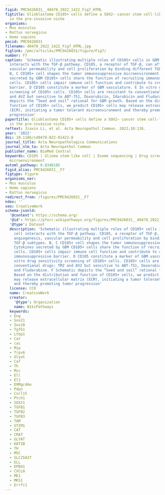 ```yaml
---
figid: PMC9426031__40478_2022_1422_Fig7_HTML
figtitle: Glioblastoma CD105+ cells define a SOX2− cancer stem cell-like subpopulation
  in the pre-invasive niche
organisms:
- Mus musculus
- Rattus norvegicus
- Homo sapiens
pmcid: PMC9426031
filename: 40478_2022_1422_Fig7_HTML.jpg
figlink: /pmc/articles/PMC9426031/figure/Fig7/
number: F7
caption: 'Schematic illustrating multiple roles of CD105+ cells in GBM. A CD105+ cell
  interacts with the TGF-β pathway. CD105, a receptor of TGF-β, can affect angiogenesis,
  vascular permeability and cell proliferation by binding different TGF-β subtypes.
  B, C CD105+ cell shapes the tumor immunosuppressive microenvironment. Cytokines
  secreted by GBM CD105+ cells share the function of recruiting immunosuppressive
  cells. CD105+ cells impair immune cell function and contribute to creating an immunosuppressive
  barrier. D CD105 constitute a marker of GBM vasculature. E In vitro drug sensitivity
  screening of CD105+ cells. CD105+ cells are resistant to conventional drugs: TMZ
  and AVZ but sensitive to ABT-751, Doxorubicin, Idarubicin and Fludarabine. F Schematic
  depicts the “Seed and soil” rational for GBM growth. Based on the distribution and
  function of CD105+ cells, we predict CD105+ cells may release extracellular matrix
  (ECM), initiating a tumor tolerant microenvironment and thereby promoting tumor
  progression'
papertitle: Glioblastoma CD105+ cells define a SOX2− cancer stem cell-like subpopulation
  in the pre-invasive niche.
reftext: Jiaxin Li, et al. Acta Neuropathol Commun. 2022;10:126.
year: '2022'
doi: 10.1186/s40478-022-01422-8
journal_title: Acta Neuropathologica Communications
journal_nlm_ta: Acta Neuropathol Commun
publisher_name: BioMed Central
keywords: CD105 | Glioma stem-like cell | Exome sequencing | Drug screening | Tumor
  microenvironment
automl_pathway: 0.8346185
figid_alias: PMC9426031__F7
figtype: Figure
organisms_ner:
- Mus musculus
- Homo sapiens
- Rattus norvegicus
redirect_from: /figures/PMC9426031__F7
ndex: ''
seo: CreativeWork
schema-jsonld:
  '@context': https://schema.org/
  '@id': https://pfocr.wikipathways.org/figures/PMC9426031__40478_2022_1422_Fig7_HTML.html
  '@type': Dataset
  description: 'Schematic illustrating multiple roles of CD105+ cells in GBM. A CD105+
    cell interacts with the TGF-β pathway. CD105, a receptor of TGF-β, can affect
    angiogenesis, vascular permeability and cell proliferation by binding different
    TGF-β subtypes. B, C CD105+ cell shapes the tumor immunosuppressive microenvironment.
    Cytokines secreted by GBM CD105+ cells share the function of recruiting immunosuppressive
    cells. CD105+ cells impair immune cell function and contribute to creating an
    immunosuppressive barrier. D CD105 constitute a marker of GBM vasculature. E In
    vitro drug sensitivity screening of CD105+ cells. CD105+ cells are resistant to
    conventional drugs: TMZ and AVZ but sensitive to ABT-751, Doxorubicin, Idarubicin
    and Fludarabine. F Schematic depicts the “Seed and soil” rational for GBM growth.
    Based on the distribution and function of CD105+ cells, we predict CD105+ cells
    may release extracellular matrix (ECM), initiating a tumor tolerant microenvironment
    and thereby promoting tumor progression'
  license: CC0
  name: CreativeWork
  creator:
    '@type': Organization
    name: WikiPathways
  keywords:
  - Eng
  - Sox21
  - Sox10
  - Tgfb1
  - Ltbp1
  - Cat
  - cac
  - Mip
  - Trpv6
  - Glyat
  - Caf
  - Th
  - Msc
  - Ell
  - El1
  - D9Mgc46e
  - Pdpn
  - Cxcl15
  - Ptch1
  - SOX21
  - TGFB1
  - TGFB2
  - TGFB3
  - TAM
  - STIM1
  - CAT
  - CRAT
  - GLYAT
  - KAT2B
  - TH
  - MSC
  - SLC25A37
  - ELL
  - EPB41
  - CXCL8
  - ME1
  - MKS1
  - Errfi1
---
```

